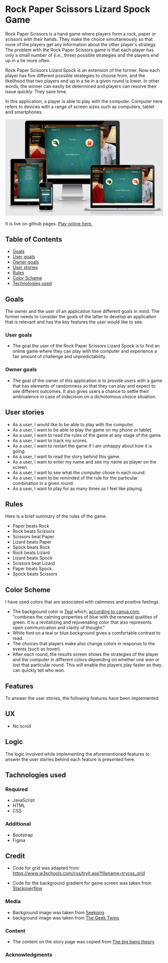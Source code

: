 # Rock Paper Scissors Lizard Spock Game

Rock Paper Scissors is a hand game where players form a rock, paper or scissors with their hands. They make the choice simultaneously so that none of the players get any information about the other player's strategy. The problem with the Rock Paper Scissors game is that each player has only a small number of (i.e., three) possible strategies and the players end up in a tie more often. 

Rock Paper Scissors Lizard Spock is an extension of the former. Now each player has five different possible strategies to choose from, and the likelihood that two players end up in a tie in a given round is lower. 
In other words, the winner can easily be determined and players can resolve their issue quickly. They save time.

In this application, a player is able to play with the computer. Computer here refers to devices with a range of screen sizes such as computers, tablet and smartphones.

![Responsive display on different screen sizes](/assets/images/responsive-mockup.jpg)

It is live on github pages. [Play online here.](https://amareteklay.github.io/Portfolio-Project-2/index.html) 

## Table of Contents
- [Goals](#goals)
- [User goals](#user-goals)
- [Owner goals](#owner-goals)
- [User stories](#user-stories)
- [Rules](#rules)
- [Color Scheme](#color-scheme)
- [Technologies used](#tachnologies-used)

## Goals
The owner and the user of an application have different goals in mind. The former needs to consider the goals of the latter to develop an application that is relevant and has the key features the user would like to see. 
### User goals
- The goal the user of the Rock Paper Scissors Lizard Spock is to find an online game where they can play with the computer and experience a fair amount of challenge and unpredictability.  
### Owner goals
- The goal of the owner of this application is to provide users with a game that has elements of randomness so that they can play and expect to see different outcomes. It also gives users a chance to settle their ambivalence in case of indecision on a dichotomous choice situation. 
## User stories
- As a user, I would like to be able to play with the computer.
- As a user, I want to be able to play the game on my phone or tablet.
- As a user, I want to read the rules of the game at any stage of the game.
- As a user, I want to track my scores.
- As a user, I want to restart the game if I am unhappy about how it is going.
- As a user, I want to read the story behind this game.
- As a user, I want to enter my name and see my name as player on the screen.
- As a user, I want to see what the computer chose in each round.
- As a user, I want to be reminded of the rule for the particular combination in a given round.
- As a user, I want to play for as many times as I feel like playing.

## Rules
Here is a brief summary of the rules of the game. 
* Paper beats Rock
* Rock beats Scissors
* Scissors beat Paper
* Lizard beats Paper
* Spock beats Rock
* Rock beats Lizard
* Lizard beats Spock
* Scissors beat Lizard
* Paper beats Spock
* Spock beats Scissors

## Color Scheme
I have used colors that are associated with calmness and positive feelings. 
- The background color is [Teal](https://coolors.co/d81159-8f2d56-218380-fbb13c-73d2de) which, [according to canva.com](https://www.canva.com/colors/color-meanings/teal/), "combines the calming properties of blue with the renewal qualities of green. It is a revitalizing and rejuvenating color that also represents open communication and clarity of thought." 
- White font on a teal or blue background gives a comfortable contrast to read. 
- The choices that players make also change colors in response to the events (such as hover).
- After each round, the results screen shows the strategies of the player and the computer in different colors depending on whether one won or lost that particular round. This will enable the players play faster as they can quickly tell who won. 

## Features
To answer the user stories, the following features have been implemented.

## UX
- No scroll

## Logic
The logic involved while implementing the aforementioned features to answer the user stories behind each feature is presented here. 

## Tachnologies used
### Required
- JavaScript
- HTML
- CSS
### Additional
- Bootstrap
- Figma

## Credit
- Code for grid was adapted from https://www.w3schools.com/css/tryit.asp?filename=trycss_grid

- Code for the background gradient for game screen was taken from [Stackoverflow](https://stackoverflow.com/questions/19119946/css-background-image-plus-gradient-in-4-corners)

### Media

- Background image was taken from [Seekpng](https://www.seekpng.com/ima/u2w7w7o0i1t4o0a9/)
- background image was taken from [The Geek Twins](https://1.bp.blogspot.com/-zcSCfzb8hJg/URJvYACX8MI/AAAAAAAAYMs/4hg_abHlQ2M/s1600/the-big-bang-theory-rock-paper-scissors-lizard-spock-the-rules-600x318.jpg)

### Content
- The content on the story page was copied from [The big bang theory](https://the-big-bang-theory.com/rock-paper-scissors-lizard-spock/#:~:text=Rock%20Paper%20Scissors%20Lizard%20Spock%20is%20an%20extension%20of%20the,would%20end%20in%20a%20tie.)

### Acknowledgments
